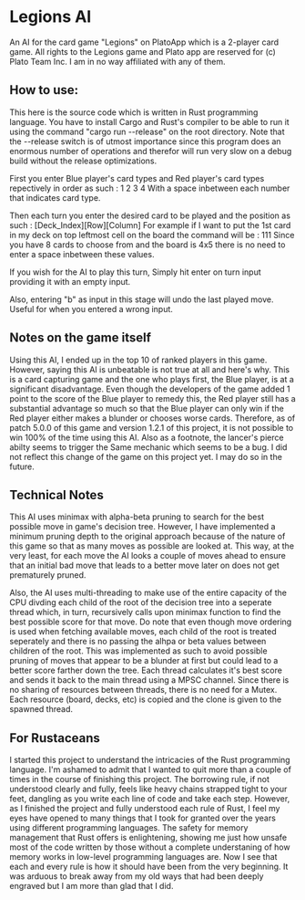 # Legions AI
An AI for the card game "Legions" on PlatoApp which is a 2-player card game. All rights to the Legions game and Plato app are reserved for (c) Plato Team Inc. I am  in no way affiliated with any of them.

## How to use:
This here is the source code which is written in Rust programming language. You have to install Cargo and Rust's compiler to be able to run it using the command "cargo run --release" on the root directory. Note that the --release switch is of utmost importance since this program does an enormous number of operations and therefor will run very slow on a debug build without the release optimizations.

First you enter Blue player's card types and Red player's card types repectively in order as such :
1 2 3 4
With a space inbetween each number that indicates card type.

Then each turn you enter the desired card to be played and the position as such :
[Deck_Index][Row][Column]
For example if I want to put the 1st card in my deck on top leftmost cell on the board the command will be : 111
Since you have 8 cards to choose from and the board is 4x5 there is no need to enter a space inbetween these values.

If you wish for the AI to play this turn, Simply hit enter on turn input providing it with an empty input.

Also, entering "b" as input in this stage will undo the last played move. Useful for when you entered a wrong input.

## Notes on the game itself
Using this AI, I ended up in the top 10 of ranked players in this game. However, saying this AI is unbeatable is not true at all and here's why. This is a card capturing game and the one who plays first, the Blue player, is at a significant disadvantage. Even though the developers of the game added 1 point to the score of the Blue player to remedy this, the Red player still has a substantial advantage so much so that the Blue player can only win if the Red player either makes a blunder or chooses worse cards.
Therefore, as of patch 5.0.0 of this game and version 1.2.1 of this project, it is not possible to win 100% of the time using this AI.
Also as a footnote, the lancer's pierce abilty seems to trigger the Same mechanic which seems to be a bug. I did not reflect this change of the game on this project yet. I may do so in the future.

## Technical Notes
This AI uses minimax with alpha-beta pruning to search for the best possible move in game's decision tree. However, I have implemented a minimum pruning depth to the original approach because of the nature of this game so that as many moves as possible are looked at. This way, at the very least, for each move the AI looks a couple of moves ahead to ensure that an initial bad move that leads to a better move later on does not get prematurely pruned.

Also, the AI uses multi-threading to make use of the entire capacity of the CPU divding each child of the root of the decision tree into a seperate thread which, in turn, recursively calls upon minimax function to find the best possible score for that move.
Do note that even though move ordering is used when fetching available moves, each child of the root is treated seperately and there is no passing the alhpa or beta values between children of the root. This was implemented as such to avoid possible pruning of moves that appear to be a blunder at first but could lead to a better score farther down the tree.
Each thread calculates it's best score and sends it back to the main thread using a MPSC channel. Since there is no sharing of resources between threads, there is no need for a Mutex. Each resource (board, decks, etc) is copied and the clone is given to the spawned thread.

## For Rustaceans
I started this project to understand the intricacies of the Rust programming language. I'm ashamed to admit that I wanted to quit more than a couple of times in the course of finishing this project. The borrowing rule, if not understood clearly and fully, feels like heavy chains strapped tight to your feet, dangling as you write each line of code and take each step. However, as I finished the project and fully understood each rule of Rust, I feel my eyes have opened to many things that I took for granted over the years using different programming languages. The safety for memory management that Rust offers is enlightening, showing me just how unsafe most of the code written by those without a complete understaning of how memory works in low-level programming languages are. Now I see that each and every rule is how it should have been from the very beginning. It was arduous to break away from my old ways that had been deeply engraved but I am more than glad that I did.
